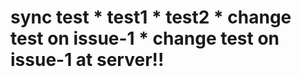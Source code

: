 <h1> sync test
  * test1
    * test2
	* change test on issue-1
		* change test on issue-1 at server!!
